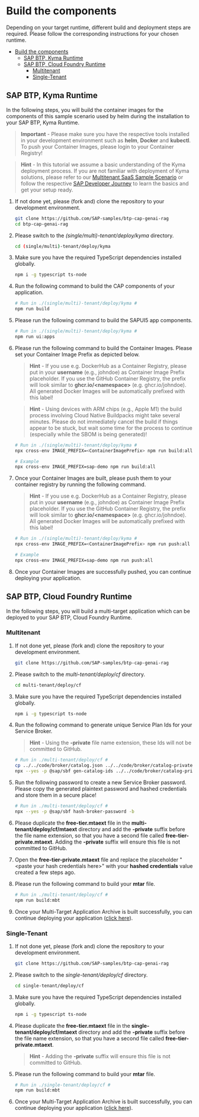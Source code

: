 # Build the components

Depending on your target runtime, different build and deployment steps are required. Please follow the corresponding instructions for your chosen runtime.

- [Build the components](#build-the-components)
  - [SAP BTP, Kyma Runtime](#sap-btp-kyma-runtime)
  - [SAP BTP, Cloud Foundry Runtime](#sap-btp-cloud-foundry-runtime)
    - [Multitenant](#multitenant)
    - [Single-Tenant](#single-tenant)

## SAP BTP, Kyma Runtime

In the following steps, you will build the container images for the components of this sample scenario used by helm during the installation to your SAP BTP, Kyma Runtime.

> **Important** - Please make sure you have the respective tools installed in your development environment such as **helm**, **Docker** and **kubectl**. To push your Container Images, please login to your Container Registry!

> **Hint** - In this tutorial we assume a basic understanding of the Kyma deployment process. If you are not familiar with deployment of Kyma solutions, please refer to our [Multitenant SaaS Sample Scenario](https://github.com/SAP-samples/btp-cap-multitenant-saas/#readme) or follow the respective [SAP Developer Journey](https://learning.sap.com/learning-journey/deliver-side-by-side-extensibility-based-on-sap-btp-kyma-runtime) to learn the basics and get your setup ready.

1. If not done yet, please (fork and) clone the repository to your development environment.

   ```sh
   git clone https://github.com/SAP-samples/btp-cap-genai-rag
   cd btp-cap-genai-rag
   ```

2. Please switch to the _(single/multi)-tenant/deploy/kyma_ directory.

   ```sh
   cd (single/multi)-tenant/deploy/kyma
   ```

3. Make sure you have the required TypeScript dependencies installed globally.

   ```sh
   npm i -g typescript ts-node
   ```

4. Run the following command to build the CAP components of your application.

   ```sh
   # Run in ./(single/multi)-tenant/deploy/kyma #
   npm run build
   ```

5. Please run the following command to build the SAPUI5 app components.

   ```sh
   # Run in ./(single/multi)-tenant/deploy/kyma #
   npm run ui:apps
   ```

6. Please run the following command to build the Container Images. Please set your Container Image Prefix as depicted below.

   > **Hint** - If you use e.g. DockerHub as a Container Registry, please put in your **username** (e.g., johndoe) as Container Image Prefix placeholder. If you use the GitHub Container Registry, the prefix will look similar to **ghcr.io/\<namespace>** (e.g. ghcr.io/johndoe). All generated Docker Images will be automatically prefixed with this label!

   > **Hint** - Using devices with ARM chips (e.g., Apple M1) the build process involving Cloud Native Buildpacks might take several minutes. Please do not immediately cancel the build if things appear to be stuck, but wait some time for the process to continue (especially while the SBOM is being generated)!

   ```sh
   # Run in ./(single/multi)-tenant/deploy/kyma #
   npx cross-env IMAGE_PREFIX=<ContainerImagePrefix> npm run build:all

   # Example
   npx cross-env IMAGE_PREFIX=sap-demo npm run build:all
   ```

7. Once your Container Images are built, please push them to your container registry by running the following command.

   > **Hint** - If you use e.g. DockerHub as a Container Registry, please put in your **username** (e.g., johndoe) as Container Image Prefix placeholder. If you use the GitHub Container Registry, the prefix will look similar to **ghcr.io/\<namespace>** (e.g. ghcr.io/johndoe). All generated Docker Images will be automatically prefixed with this label!

   ```sh
   # Run in ./(single/multi)-tenant/deploy/kyma #
   npx cross-env IMAGE_PREFIX=<ContainerImagePrefix> npm run push:all

   # Example
   npx cross-env IMAGE_PREFIX=sap-demo npm run push:all
   ```

8. Once your Container Images are successfully pushed, you can continue deploying your application.

## SAP BTP, Cloud Foundry Runtime

In the following steps, you will build a multi-target application which can be deployed to your SAP BTP, Cloud Foundry Runtime.

### Multitenant

1. If not done yet, please (fork and) clone the repository to your development environment.

   ```sh
   git clone https://github.com/SAP-samples/btp-cap-genai-rag
   ```

2. Please switch to the _multi-tenant/deploy/cf_ directory.

   ```sh
   cd multi-tenant/deploy/cf
   ```

3. Make sure you have the required TypeScript dependencies installed globally.

   ```sh
   npm i -g typescript ts-node
   ```

4. Run the following command to generate unique Service Plan Ids for your Service Broker.

   > **Hint** - Using the **-private** file name extension, these Ids will not be committed to GitHub.

   ```sh
   # Run in ./multi-tenant/deploy/cf #
   cp ../../code/broker/catalog.json ../../code/broker/catalog-private.json
   npx --yes -p @sap/sbf gen-catalog-ids ../../code/broker/catalog-private.json
   ```

5. Run the following password to create a new Service Broker password. Please copy the generated plaintext password and hashed credentials and store them in a secure place!

   ```sh
   # Run in ./multi-tenant/deploy/cf #
   npx --yes -p @sap/sbf hash-broker-password -b
   ```

6. Please duplicate the **free-tier.mtaext** file in the **multi-tenant/deploy/cf/mtaext** directory and add the **-private** suffix before the file name extension, so that you have a second file called **free-tier-private.mtaext**. Adding the **-private** suffix will ensure this file is not committed to GitHub.

7. Open the **free-tier-private.mtaext** file and replace the placeholder "\<paste your hash credentials here\>" with your **hashed credentials** value created a few steps ago.

8. Please run the following command to build your **mtar** file.

   ```sh
   # Run in ./multi-tenant/deploy/cf #
   npm run build:mbt
   ```

9. Once your Multi-Target Application Archive is built successfully, you can continue deploying your application ([click here](../3-deploy/2-DeployTheApplication.md)).

### Single-Tenant

1. If not done yet, please (fork and) clone the repository to your development environment.

   ```sh
   git clone https://github.com/SAP-samples/btp-cap-genai-rag
   ```

2. Please switch to the _single-tenant/deploy/cf_ directory.

   ```sh
   cd single-tenant/deploy/cf
   ```

3. Make sure you have the required TypeScript dependencies installed globally.

   ```sh
   npm i -g typescript ts-node
   ```

4. Please duplicate the **free-tier.mtaext** file in the **single-tenant/deploy/cf/mtaext** directory and add the **-private** suffix before the file name extension, so that you have a second file called **free-tier-private.mtaext**.

   > **Hint** - Adding the **-private** suffix will ensure this file is not committed to GitHub.

5. Please run the following command to build your **mtar** file.

   ```sh
   # Run in ./single-tenant/deploy/cf #
   npm run build:mbt
   ```

6. Once your Multi-Target Application Archive is built successfully, you can continue deploying your application ([click here](../3-deploy/2-DeployTheApplication.md)).
